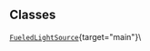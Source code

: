 ## Classes

[`FueledLightSource`](../object/FueledLightSource.html#FueledLightSource){target="main"}\
